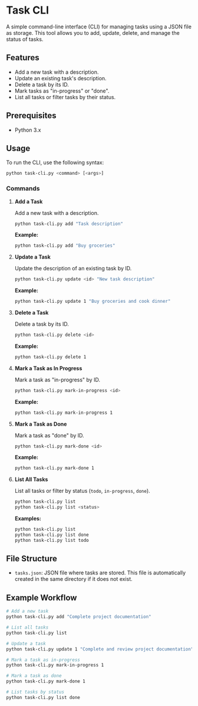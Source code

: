 
# Task CLI

A simple command-line interface (CLI) for managing tasks using a JSON file as storage. This tool allows you to add, update, delete, and manage the status of tasks.

## Features

- Add a new task with a description.
- Update an existing task's description.
- Delete a task by its ID.
- Mark tasks as "in-progress" or "done".
- List all tasks or filter tasks by their status.

## Prerequisites

- Python 3.x

## Usage

To run the CLI, use the following syntax:

```bash
python task-cli.py <command> [<args>]
```

### Commands

1. **Add a Task**

   Add a new task with a description.
   ```bash
   python task-cli.py add "Task description"
   ```
   **Example:**
   ```bash
   python task-cli.py add "Buy groceries"
   ```

2. **Update a Task**

   Update the description of an existing task by ID.
   ```bash
   python task-cli.py update <id> "New task description"
   ```
   **Example:**
   ```bash
   python task-cli.py update 1 "Buy groceries and cook dinner"
   ```

3. **Delete a Task**

   Delete a task by its ID.
   ```bash
   python task-cli.py delete <id>
   ```
   **Example:**
   ```bash
   python task-cli.py delete 1
   ```

4. **Mark a Task as In Progress**

   Mark a task as "in-progress" by ID.
   ```bash
   python task-cli.py mark-in-progress <id>
   ```
   **Example:**
   ```bash
   python task-cli.py mark-in-progress 1
   ```

5. **Mark a Task as Done**

   Mark a task as "done" by ID.
   ```bash
   python task-cli.py mark-done <id>
   ```
   **Example:**
   ```bash
   python task-cli.py mark-done 1
   ```

6. **List All Tasks**

   List all tasks or filter by status (`todo`, `in-progress`, `done`).
   ```bash
   python task-cli.py list
   python task-cli.py list <status>
   ```
   **Examples:**
   ```bash
   python task-cli.py list
   python task-cli.py list done
   python task-cli.py list todo
   ```

## File Structure

- `tasks.json`: JSON file where tasks are stored. This file is automatically created in the same directory if it does not exist.

## Example Workflow

```bash
# Add a new task
python task-cli.py add "Complete project documentation"

# List all tasks
python task-cli.py list

# Update a task
python task-cli.py update 1 "Complete and review project documentation"

# Mark a task as in-progress
python task-cli.py mark-in-progress 1

# Mark a task as done
python task-cli.py mark-done 1

# List tasks by status
python task-cli.py list done
```


